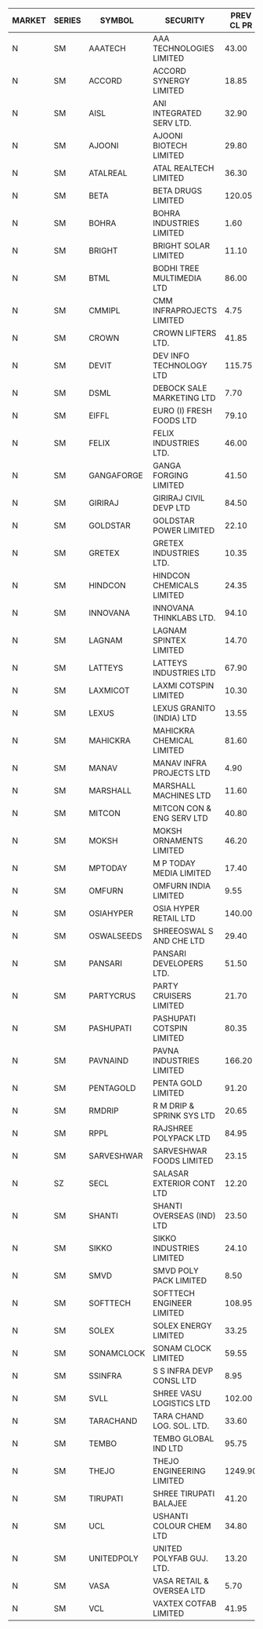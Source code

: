


| MARKET | SERIES | SYMBOL | SECURITY | PREV CL PR | OPEN PRICE | HIGH PRICE | LOW PRICE | CLOSE PRICE | NET TRDVAL | NET TRDQTY | CORP IND | HI 52 WK | LO 52 WK |
| ----- | ----- | ----- | ----- | ----- | ----- | ----- | ----- | ----- | ----- | ----- | ----- | ----- | ----- |
| N | SM | AAATECH | AAA TECHNOLOGIES LIMITED | 43.00 | 43.05 | 43.05 | 42.50 | 42.50 | 513150.00 | 12000 |  | 51.00 | 42.00 |
| N | SM | ACCORD | ACCORD SYNERGY LIMITED | 18.85 | 17.95 | 18.00 | 17.95 | 18.00 | 71900.00 | 4000 |  | 27.00 | 10.25 |
| N | SM | AISL | ANI INTEGRATED SERV LTD. | 32.90 | 34.35 | 34.35 | 31.70 | 34.15 | 799080.00 | 24000 |  | 36.45 | 14.30 |
| N | SM | AJOONI | AJOONI BIOTECH LIMITED | 29.80 | 30.00 | 30.80 | 30.00 | 30.40 | 951016.00 | 31108 |  | 36.50 | 6.35 |
| N | SM | ATALREAL | ATAL REALTECH LIMITED | 36.30 | 34.60 | 34.60 | 34.60 | 34.60 | 55360.00 | 1600 |  | 51.00 | 33.70 |
| N | SM | BETA | BETA DRUGS LIMITED | 120.05 | 120.10 | 120.10 | 120.00 | 120.00 | 192080.00 | 1600 |  | 140.80 | 39.00 |
| N | SM | BOHRA | BOHRA INDUSTRIES LIMITED | 1.60 | 1.65 | 1.65 | 1.65 | 1.65 | 49500.00 | 30000 |  | 2.00 | .45 |
| N | SM | BRIGHT | BRIGHT SOLAR LIMITED | 11.10 | 11.55 | 11.65 | 11.55 | 11.65 | 104400.00 | 9000 |  | 15.55 | 4.70 |
| N | SM | BTML | BODHI TREE MULTIMEDIA LTD | 86.00 | 78.10 | 85.95 | 78.10 | 85.25 | 298380.00 | 3600 |  | 96.00 | 64.05 |
| N | SM | CMMIPL | CMM INFRAPROJECTS LIMITED | 4.75 | 4.95 | 4.95 | 4.95 | 4.95 | 29700.00 | 6000 |  | 5.50 | 2.25 |
| N | SM | CROWN | CROWN LIFTERS LTD. | 41.85 | 43.90 | 43.90 | 43.90 | 43.90 | 43900.00 | 1000 |  | 43.90 | 38.00 |
| N | SM | DEVIT | DEV INFO TECHNOLOGY LTD | 115.75 | 111.00 | 114.00 | 111.00 | 112.00 | 842925.00 | 7500 |  | 139.55 | 57.00 |
| N | SM | DSML | DEBOCK SALE MARKETING LTD | 7.70 | 8.05 | 8.05 | 8.05 | 8.05 | 48300.00 | 6000 |  | 21.95 | 3.50 |
| N | SM | EIFFL | EURO (I) FRESH FOODS LTD | 79.10 | 77.25 | 77.25 | 77.25 | 77.25 | 123600.00 | 1600 |  | 129.40 | 64.80 |
| N | SM | FELIX | FELIX INDUSTRIES LTD. | 46.00 | 45.75 | 45.75 | 45.75 | 45.75 | 549000.00 | 12000 |  | 51.25 | 10.80 |
| N | SM | GANGAFORGE | GANGA FORGING LIMITED | 41.50 | 41.00 | 43.00 | 41.00 | 43.00 | 2014800.00 | 48000 |  | 43.00 | 9.50 |
| N | SM | GIRIRAJ | GIRIRAJ CIVIL DEVP LTD | 84.50 | 85.00 | 88.70 | 85.00 | 88.70 | 310920.00 | 3600 |  | 88.70 | 21.95 |
| N | SM | GOLDSTAR | GOLDSTAR POWER LIMITED | 22.10 | 22.05 | 22.05 | 22.05 | 22.05 | 2910600.00 | 132000 |  | 25.45 | 19.70 |
| N | SM | GRETEX | GRETEX INDUSTRIES LTD. | 10.35 | 10.65 | 10.80 | 10.65 | 10.80 | 193500.00 | 18000 |  | 10.80 | 5.20 |
| N | SM | HINDCON | HINDCON CHEMICALS LIMITED | 24.35 | 24.35 | 24.35 | 24.35 | 24.35 | 97400.00 | 4000 |  | 28.00 | 8.25 |
| N | SM | INNOVANA | INNOVANA THINKLABS LTD. | 94.10 | 94.00 | 98.65 | 94.00 | 98.65 | 192650.00 | 2000 |  | 125.00 | 70.25 |
| N | SM | LAGNAM | LAGNAM SPINTEX LIMITED | 14.70 | 14.70 | 14.70 | 14.70 | 14.70 | 44100.00 | 3000 |  | 19.65 | 6.60 |
| N | SM | LATTEYS | LATTEYS INDUSTRIES LTD | 67.90 | 64.55 | 64.65 | 64.55 | 64.65 | 258400.00 | 4000 |  | 67.90 | 38.15 |
| N | SM | LAXMICOT | LAXMI COTSPIN LIMITED | 10.30 | 8.85 | 10.35 | 8.85 | 10.35 | 177000.00 | 18000 |  | 12.00 | 6.05 |
| N | SM | LEXUS | LEXUS GRANITO (INDIA) LTD | 13.55 | 13.55 | 13.55 | 12.90 | 12.90 | 26450.00 | 2000 |  | 22.50 | 4.55 |
| N | SM | MAHICKRA | MAHICKRA CHEMICAL LIMITED | 81.60 | 80.40 | 80.40 | 79.00 | 80.40 | 1324500.00 | 16500 |  | 84.25 | 70.00 |
| N | SM | MANAV | MANAV INFRA PROJECTS LTD | 4.90 | 5.10 | 5.10 | 5.10 | 5.10 | 142800.00 | 28000 |  | 5.30 | 4.20 |
| N | SM | MARSHALL | MARSHALL MACHINES LTD | 11.60 | 12.15 | 12.15 | 12.15 | 12.15 | 291600.00 | 24000 |  | 15.50 | 4.85 |
| N | SM | MITCON | MITCON CON & ENG SERV LTD | 40.80 | 41.00 | 41.00 | 41.00 | 41.00 | 4920000.00 | 120000 |  | 41.50 | 36.50 |
| N | SM | MOKSH | MOKSH ORNAMENTS LIMITED | 46.20 | 50.50 | 50.80 | 47.30 | 49.75 | 6439350.00 | 129000 |  | 50.80 | 21.00 |
| N | SM | MPTODAY | M P TODAY MEDIA LIMITED | 17.40 | 17.80 | 17.80 | 16.55 | 16.55 | 68700.00 | 4000 |  | 19.25 | 9.70 |
| N | SM | OMFURN | OMFURN INDIA LIMITED | 9.55 | 9.15 | 9.15 | 9.15 | 9.15 | 603900.00 | 66000 |  | 15.75 | 4.50 |
| N | SM | OSIAHYPER | OSIA HYPER RETAIL LTD | 140.00 | 149.00 | 149.00 | 135.00 | 140.00 | 4143720.00 | 29600 |  | 325.00 | 125.00 |
| N | SM | OSWALSEEDS | SHREEOSWAL S AND CHE LTD | 29.40 | 30.85 | 30.85 | 30.85 | 30.85 | 123400.00 | 4000 |  | 50.45 | 21.80 |
| N | SM | PANSARI | PANSARI DEVELOPERS LTD. | 51.50 | 51.25 | 52.00 | 51.25 | 52.00 | 619500.00 | 12000 |  | 52.00 | 21.90 |
| N | SM | PARTYCRUS | PARTY CRUISERS LIMITED | 21.70 | 20.65 | 20.65 | 20.65 | 20.65 | 82600.00 | 4000 |  | 39.90 | 20.65 |
| N | SM | PASHUPATI | PASHUPATI COTSPIN LIMITED | 80.35 | 80.05 | 80.05 | 79.75 | 79.75 | 255680.00 | 3200 |  | 81.00 | 46.00 |
| N | SM | PAVNAIND | PAVNA INDUSTRIES LIMITED | 166.20 | 165.15 | 165.15 | 165.15 | 165.15 | 924840.00 | 5600 |  | 167.00 | 165.10 |
| N | SM | PENTAGOLD | PENTA GOLD LIMITED | 91.20 | 93.95 | 94.00 | 93.90 | 93.90 | 18592650.00 | 198000 |  | 102.00 | 15.40 |
| N | SM | RMDRIP | R M DRIP & SPRINK SYS LTD | 20.65 | 21.20 | 21.20 | 20.85 | 20.85 | 292600.00 | 14000 |  | 63.00 | 17.50 |
| N | SM | RPPL | RAJSHREE POLYPACK LTD | 84.95 | 81.80 | 81.90 | 81.80 | 81.90 | 327400.00 | 4000 |  | 121.00 | 47.75 |
| N | SM | SARVESHWAR | SARVESHWAR FOODS LIMITED | 23.15 | 24.30 | 24.30 | 22.00 | 22.25 | 1391040.00 | 60800 |  | 24.30 | 8.45 |
| N | SZ | SECL | SALASAR EXTERIOR CONT LTD | 12.20 | 12.20 | 12.20 | 11.65 | 11.85 | 107850.00 | 9000 |  | 16.00 | 11.65 |
| N | SM | SHANTI | SHANTI OVERSEAS (IND) LTD | 23.50 | 23.50 | 23.50 | 23.50 | 23.50 | 317250.00 | 13500 |  | 24.65 | 14.00 |
| N | SM | SIKKO | SIKKO INDUSTRIES LIMITED | 24.10 | 22.90 | 25.30 | 22.90 | 25.25 | 1190800.00 | 48000 |  | 33.80 | 11.60 |
| N | SM | SMVD | SMVD POLY PACK LIMITED | 8.50 | 8.45 | 8.45 | 8.45 | 8.45 | 33800.00 | 4000 |  | 12.00 | 6.45 |
| N | SM | SOFTTECH | SOFTTECH ENGINEER LIMITED | 108.95 | 104.00 | 104.00 | 103.55 | 103.55 | 497760.00 | 4800 |  | 108.95 | 34.70 |
| N | SM | SOLEX | SOLEX ENERGY LIMITED | 33.25 | 34.90 | 34.90 | 34.90 | 34.90 | 69800.00 | 2000 |  | 38.00 | 19.20 |
| N | SM | SONAMCLOCK | SONAM CLOCK LIMITED | 59.55 | 61.00 | 61.15 | 61.00 | 61.15 | 549750.00 | 9000 |  | 65.00 | 37.50 |
| N | SM | SSINFRA | S S INFRA DEVP CONSL LTD | 8.95 | 9.30 | 9.30 | 9.30 | 9.30 | 27900.00 | 3000 |  | 10.20 | 5.65 |
| N | SM | SVLL | SHREE VASU LOGISTICS LTD | 102.00 | 102.00 | 104.00 | 102.00 | 104.00 | 309000.00 | 3000 |  | 104.00 | 76.00 |
| N | SM | TARACHAND | TARA CHAND LOG. SOL. LTD. | 33.60 | 33.05 | 33.05 | 33.05 | 33.05 | 66100.00 | 2000 |  | 42.85 | 26.00 |
| N | SM | TEMBO | TEMBO GLOBAL IND LTD | 95.75 | 96.90 | 96.90 | 96.90 | 96.90 | 193800.00 | 2000 |  | 260.80 | 93.30 |
| N | SM | THEJO | THEJO ENGINEERING LIMITED | 1249.90 | 1111.00 | 1199.00 | 1111.00 | 1169.10 | 817875.00 | 700 |  | 1469.00 | 350.55 |
| N | SM | TIRUPATI | SHREE TIRUPATI BALAJEE | 41.20 | 41.30 | 41.30 | 41.30 | 41.30 | 123900.00 | 3000 |  | 72.25 | 22.80 |
| N | SM | UCL | USHANTI COLOUR CHEM LTD | 34.80 | 34.80 | 37.95 | 34.80 | 35.90 | 215500.00 | 6000 |  | 42.40 | 23.90 |
| N | SM | UNITEDPOLY | UNITED POLYFAB GUJ. LTD. | 13.20 | 13.85 | 13.85 | 13.85 | 13.85 | 1121850.00 | 81000 |  | 59.75 | 5.95 |
| N | SM | VASA | VASA RETAIL & OVERSEA LTD | 5.70 | 5.45 | 5.45 | 5.45 | 5.45 | 21800.00 | 4000 |  | 7.55 | 5.00 |
| N | SM | VCL | VAXTEX COTFAB LIMITED | 41.95 | 42.05 | 43.95 | 42.05 | 43.95 | 516000.00 | 12000 |  | 43.95 | 17.00 |



